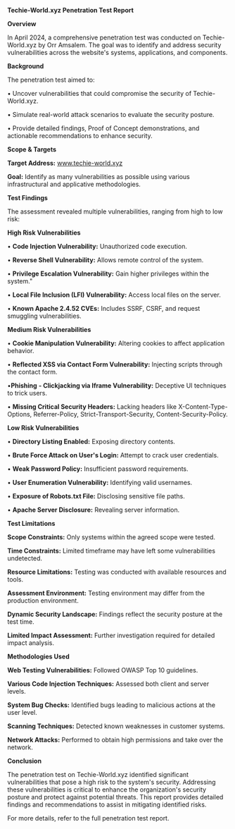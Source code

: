 **Techie-World.xyz Penetration Test Report**

**Overview**

In April 2024, a comprehensive penetration test was conducted on Techie-World.xyz by Orr Amsalem. The goal was to identify and address security vulnerabilities across the website's systems, applications, and components.


**Background**

The penetration test aimed to:

• Uncover vulnerabilities that could compromise the security of Techie-World.xyz.

• Simulate real-world attack scenarios to evaluate the security posture.

• Provide detailed findings, Proof of Concept demonstrations, and actionable recommendations to enhance security.


**Scope & Targets**

**Target Address:** www.techie-world.xyz

**Goal:** Identify as many vulnerabilities as possible using various infrastructural and applicative methodologies.


**Test Findings**

The assessment revealed multiple vulnerabilities, ranging from high to low risk:

**High Risk Vulnerabilities**

• **Code Injection Vulnerability:** Unauthorized code execution.

• **Reverse Shell Vulnerability:** Allows remote control of the system.

• **Privilege Escalation Vulnerability:** Gain higher privileges within the system."

• **Local File Inclusion (LFI) Vulnerability:** Access local files on the server.

• **Known Apache 2.4.52 CVEs:**  Includes SSRF, CSRF, and request smuggling vulnerabilities.



**Medium Risk Vulnerabilities**

• **Cookie Manipulation Vulnerability:** Altering cookies to affect application behavior.

• **Reflected XSS via Contact Form Vulnerability:** Injecting scripts through the contact form.

•**Phishing** **- Clickjacking via Iframe Vulnerability:** Deceptive UI techniques to trick users.

• **Missing Critical Security Headers:** Lacking headers like X-Content-Type-Options, Referrer-Policy, Strict-Transport-Security, Content-Security-Policy.



**Low Risk Vulnerabilities**

• **Directory Listing Enabled:** Exposing directory contents.

• **Brute Force Attack on User's Login:** Attempt to crack user credentials.

• **Weak Password Policy:** Insufficient password requirements.

• **User Enumeration Vulnerability:** Identifying valid usernames.

• **Exposure of Robots.txt File:** Disclosing sensitive file paths.

• **Apache Server Disclosure:** Revealing server information.



**Test Limitations**

**Scope Constraints:** Only systems within the agreed scope were tested.

**Time Constraints:** Limited timeframe may have left some vulnerabilities undetected.

**Resource Limitations:** Testing was conducted with available resources and tools.

**Assessment Environment:** Testing environment may differ from the production environment.

**Dynamic Security Landscape:** Findings reflect the security posture at the test time.

**Limited Impact Assessment:** Further investigation required for detailed impact analysis.



**Methodologies Used**

**Web Testing Vulnerabilities:** Followed OWASP Top 10 guidelines.

**Various Code Injection Techniques:** Assessed both client and server levels.

**System Bug Checks:** Identified bugs leading to malicious actions at the user level.

**Scanning Techniques:** Detected known weaknesses in customer systems.

**Network Attacks:** Performed to obtain high permissions and take over the network.



**Conclusion** 

The penetration test on Techie-World.xyz identified significant vulnerabilities that pose a high risk to the system's security. Addressing these vulnerabilities is critical to enhance the organization's security posture and protect against potential threats. This report provides detailed findings and recommendations to assist in mitigating identified risks.

For more details, refer to the full penetration test report.
